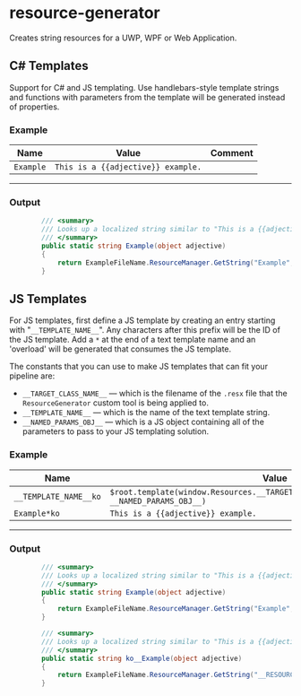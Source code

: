 # resource-generator
Creates string resources for a UWP, WPF or Web Application.

## C# Templates
Support for C# and JS templating. Use handlebars-style template strings and functions with parameters from the template will be generated instead of properties.

### Example

| Name | Value | Comment |
|------|-------|---------|
|`Example`|`This is a {{adjective}} example.`|    |
-------------------------

### Output
```csharp
        /// <summary>
        /// Looks up a localized string similar to "This is a {{adjective}} example.".
        /// </summary>
        public static string Example(object adjective)
        {
            return ExampleFileName.ResourceManager.GetString("Example", ExampleFileName.CultureInfo).Replace("{{adjective}}", adjective.ToString());
        }
```



## JS Templates
For JS templates, first define a JS template by creating an entry starting with "`__TEMPLATE_NAME__`". Any characters after this prefix will be the ID of the JS template. Add a `*` at the end of a text template name and an 'overload' will be generated that consumes the JS template.

The constants that you can use to make JS templates that can fit your pipeline are:
* `__TARGET_CLASS_NAME__` — which is the filename of the `.resx` file that the `ResourceGenerator` custom tool is being applied to.
* `__TEMPLATE_NAME__` — which is the name of the text template string.
* `__NAMED_PARAMS_OBJ__` — which is a JS object containing all of the parameters to pass to your JS templating solution.

### Example
| Name | Value | Comment |
|------|-------|---------|
|`__TEMPLATE_NAME__ko`|`$root.template(window.Resources.__TARGET_CLASS_NAME__.__TEMPLATE_NAME__, __NAMED_PARAMS_OBJ__)`|   |
|`Example*ko`|`This is a {{adjective}} example.`|    |
-------------------------

### Output
```csharp
        /// <summary>
        /// Looks up a localized string similar to "This is a {{adjective}} example.".
        /// </summary>
        public static string Example(object adjective)
        {
            return ExampleFileName.ResourceManager.GetString("Example", ExampleFileName.CultureInfo).Replace("{{adjective}}", adjective.ToString());
        }

        /// <summary>
        /// Looks up a localized string similar to "This is a {{adjective}} example.".
        /// </summary>
        public static string ko__Example(object adjective)
        {
            return ExampleFileName.ResourceManager.GetString("__RESOURCE_TEMPLATE__ko").Replace("__TEMPLATE_NAME__", "Example").Replace("__TARGET_CLASS_NAME__", "ExampleFileName").Replace("__NAMED_PARAMS_OBJ__", "{ adjective: '__adjective__' }").Replace("__adjective__", adjective.ToString());
        }
```

